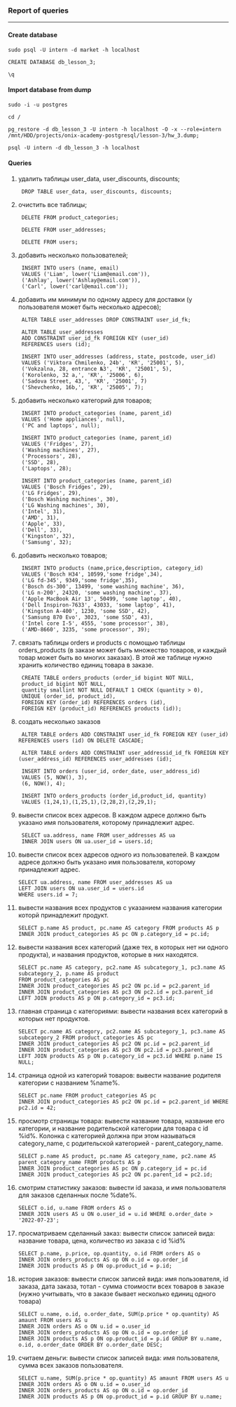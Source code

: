 ### Report of queries
---
#### Create database

```postgresql
sudo psql -U intern -d market -h localhost

CREATE DATABASE db_lesson_3;

\q
```

#### Import database from dump

```postgresql
sudo -i -u postgres

cd /

pg_restore -d db_lesson_3 -U intern -h localhost -O -x --role=intern /mnt/HDD/projects/onix-academy-postgresql/lesson-3/hw_3.dump;

psql -U intern -d db_lesson_3 -h localhost
```
#### Queries

1. удалить таблицы user_data, user_discounts, discounts;

		DROP TABLE user_data, user_discounts, discounts;

2. очистить все таблицы;

		DELETE FROM product_categories;

		DELETE FROM user_addresses;

		DELETE FROM users;

3. добавить несколько пользователей;

		INSERT INTO users (name, email)
		VALUES ('Liam', lower('Liam@email.com')),
		('Ashlay', lower('Ashlay@email.com')),
		('Carl', lower('carl@email.com'));

4. добавить им минимум по одному адресу для доставки (у пользователя может быть несколько адресов);

		ALTER TABLE user_addresses DROP CONSTRAINT user_id_fk;

		ALTER TABLE user_addresses 
		ADD CONSTRAINT user_id_fk FOREIGN KEY (user_id)
		REFERENCES users (id);

		INSERT INTO user_addresses (address, state, postcode, user_id)
		VALUES ('Viktora Chmilenko, 24b', 'KR', '25001', 5),
		('Vokzalna, 28, entrance №3', 'KR', '25001', 5),
		('Korolenko, 32 a,', 'KR', '25006', 6),
		('Sadova Street, 43,', 'KR', '25001', 7)
		('Shevchenko, 16b,', 'KR', '25005', 7);

5. добавить несколько категорий для товаров;

		INSERT INTO product_categories (name, parent_id)
		VALUES ('Home appliances', null),
		('PC and laptops', null);

		INSERT INTO product_categories (name, parent_id)
		VALUES ('Fridges', 27),
		('Washing machines', 27),
		('Processors', 28),
		('SSD', 28),
		('Laptops', 28);

		INSERT INTO product_categories (name, parent_id)
		VALUES ('Bosch Fridges', 29),
		('LG Fridges', 29),
		('Bosch Washing machines', 30),
		('LG Washing machines', 30),
		('Intel', 31),
		('AMD', 31),
		('Apple', 33),
		('Dell', 33),
		('Kingston', 32),
		('Samsung', 32);

6. добавить несколько товаров;

		INSERT INTO products (name,price,description, category_id)
		VALUES ('Bosch H34', 10599,'some fridge',34),
		('LG fd-345', 9349,'some fridge',35),
		('Bosch ds-300', 13499, 'some washing machine', 36),
		('LG n-200', 24320, 'some washing machine', 37),
		('Apple MacBook Air 13', 50499, 'some laptop', 40),
		('Dell Inspiron-7633', 43033, 'some laptop', 41),
		('Kingston A-400', 1230, 'some SSD', 42),
		('Samsung 870 Evo', 3023, 'some SSD', 43),
		('Intel core I-5', 4555, 'some processor', 38),
		('AMD-8660', 3235, 'some processor', 39);

7. связать таблицы orders и products с помощью таблицы orders_products (в заказе может быть множество товаров, и каждый товар может быть во многих заказах). В этой же таблице нужно хранить количество единиц товара в заказе.

		CREATE TABLE orders_products (order_id bigint NOT NULL,
		product_id bigint NOT NULL, 
		quantity smallint NOT NULL DEFAULT 1 CHECK (quantity > 0), 
		UNIQUE (order_id, product_id),
		FOREIGN KEY (order_id) REFERENCES orders (id),
		FOREIGN KEY (product_id) REFERENCES products (id));

8. создать несколько заказов

		ALTER TABLE orders ADD CONSTRAINT user_id_fk FOREIGN KEY (user_id) REFERENCES users (id) ON DELETE CASCADE;

		ALTER TABLE orders ADD CONSTRAINT user_addressid_id_fk FOREIGN KEY (user_address_id) REFERENCES user_addresses (id);

		INSERT INTO orders (user_id, order_date, user_address_id)
		VALUES (5, NOW(), 3),
		(6, NOW(), 4);
		
		INSERT INTO orders_products (order_id,product_id, quantity)
		VALUES (1,24,1),(1,25,1),(2,28,2),(2,29,1);

9. вывести список всех адресов. В каждом адресе должно быть указано имя пользователя, которому принадлежит адрес.

		SELECT ua.address, name FROM user_addresses AS ua
		INNER JOIN users ON ua.user_id = users.id;

10. вывести список всех адресов одного из пользователей. В каждом адресе должно быть указано имя пользователя, которому принадлежит адрес.

		SELECT ua.address, name FROM user_addresses AS ua
		LEFT JOIN users ON ua.user_id = users.id
		WHERE users.id = 7;

11. вывести названия всех продуктов с указанием названия категории которй принадлежит продукт.

		SELECT p.name AS product, pc.name AS category FROM products AS p
		INNER JOIN product_categories AS pc ON p.category_id = pc.id;

12. вывести названия всех категорий (даже тех, в которых нет ни одного продукта), и названия продуктов, которые в них находятся.

		SELECT pc.name AS category, pc2.name AS subcategory_1, pc3.name AS subcategory_2, p.name AS product 
		FROM product_categories AS pc
		INNER JOIN product_categories AS pc2 ON pc.id = pc2.parent_id
		INNER JOIN product_categories AS pc3 ON pc2.id = pc3.parent_id
		LEFT JOIN products AS p ON p.category_id = pc3.id;

13. главная страница с категориями: вывести названия всех категорий в которых нет продуктов.

		SELECT pc.name AS category, pc2.name AS subcategory_1, pc3.name AS subcategory_2 FROM product_categories AS pc
		INNER JOIN product_categories AS pc2 ON pc.id = pc2.parent_id
		INNER JOIN product_categories AS pc3 ON pc2.id = pc3.parent_id
		LEFT JOIN products AS p ON p.category_id = pc3.id WHERE p.name IS NULL;

14. страница одной из категорий товаров: вывести название родителя категории с названием %name%.

		SELECT pc.name FROM product_categories AS pc
		INNER JOIN product_categories AS pc2 ON pc.id = pc2.parent_id WHERE pc2.id = 42;

15. просмотр страницы товара: вывести название товара, название его категории, и название родительской категории для товара с id %id%. Колонка с категорией должна при этом называться category_name, с родительской категорией - parent_category_name.

		SELECT p.name AS product, pc.name AS category_name, pc2.name AS parent_category_name FROM products AS p
		INNER JOIN product_categories AS pc ON p.category_id = pc.id
		INNER JOIN product_categories AS pc2 ON pc.parent_id = pc2.id;

16. смотрим статистику заказов: вывести id заказа, и имя пользователя для заказов сделанных после %date%.

		SELECT o.id, u.name FROM orders AS o
		INNER JOIN users AS u ON o.user_id = u.id WHERE o.order_date > '2022-07-23';

17. просматриваем сделанный заказ: вывести список записей вида: название товара, цена, количество из заказа с id %id%

		SELECT p.name, p.price, op.quantity, o.id FROM orders AS o 
		INNER JOIN orders_products AS op ON o.id = op.order_id
		INNER JOIN products AS p ON op.product_id = p.id;

18. история заказов: вывести список записей вида: имя пользователя, id заказа, дата заказа, тотал - сумма стоимости всех товаров в заказе (нужно учитывать, что в заказе бывает несколько единиц одного товара)

		SELECT u.name, o.id, o.order_date, SUM(p.price * op.quantity) AS amaunt FROM users AS u
		INNER JOIN orders AS o ON u.id = o.user_id
		INNER JOIN orders_products AS op ON o.id = op.order_id
		INNER JOIN products AS p ON op.product_id = p.id GROUP BY u.name, o.id, o.order_date ORDER BY o.order_date DESC;

19. считаем деньги: вывести список записей вида: имя пользователя, сумма всех заказов пользователя.

		SELECT u.name, SUM(p.price * op.quantity) AS amaunt FROM users AS u
		INNER JOIN orders AS o ON u.id = o.user_id
		INNER JOIN orders_products AS op ON o.id = op.order_id
		INNER JOIN products AS p ON op.product_id = p.id GROUP BY u.name;
